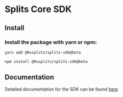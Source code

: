 # Splits Core SDK

## Install

### Install the package with yarn or npm:

```bash
yarn add @0xsplits/splits-sdk@beta

npm install @0xsplits/splits-sdk@beta
```

## Documentation

Detailed documentation for the SDK can be found [here](https://docs.0xsplits.xyz/sdk)
